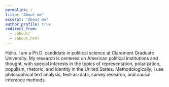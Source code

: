 ```yaml
---
permalink: /
title: "About me"
excerpt: "About me"
author_profile: true
redirect_from: 
  - /about/
  - /about.html
---
```


Hello. I am a Ph.D. candidate in political science at Claremont Graduate University. My research is centered on American political institutions and thought, with special interests in the topics of representation, polarization, populism, rhetoric, and identity in the United States. Methodologically, I use philosophical text analysis, text-as-data, survey research, and causal inference methods.
